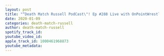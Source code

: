 ```yaml
---
layout: post
title: "“Death Match Russell PodCast\"! Ep #288 Live with OnPointWrestling Owner Loudy as we talk about OnPointWrestling presents 7th Year Ann show!"
date: 2020-01-09
categories: death-match-russell
author: death-match-russell
spotify_track_id: 
youtube_video_id: 
apple_track_id: 1000461968873
youtube_metadata: 
---
```

